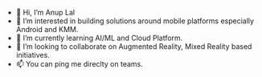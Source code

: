- 👋 Hi, I’m Anup Lal
- 👀 I’m interested in building solutions around mobile platforms especially Android and KMM.
- 🌱 I’m currently learning AI/ML and Cloud Platform.
- 💞️ I’m looking to collaborate on Augmented Reality, Mixed Reality based initiatives.
- 📫 You can ping me direclty on teams.

<!---
anuplaldeloitte/anuplaldeloitte is a ✨ special ✨ repository because its `README.md` (this file) appears on your GitHub profile.
You can click the Preview link to take a look at your changes.
--->
